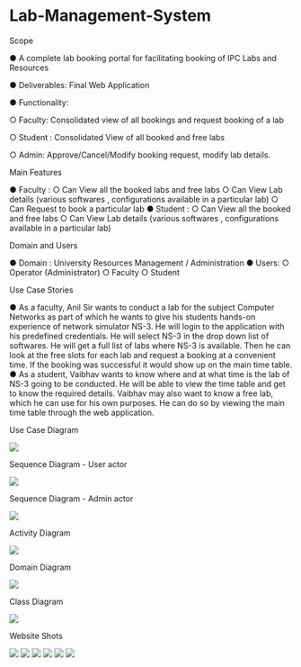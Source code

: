 # Lab-Management-System

Scope

● A complete lab booking portal for facilitating booking of IPC Labs and Resources

● Deliverables: Final Web Application

● Functionality:

  ○ Faculty: Consolidated view of all bookings and request booking of a lab
  
  ○ Student : Consolidated View of all booked and free labs
  
  ○ Admin: Approve/Cancel/Modify booking request, modify lab details.
  

Main Features

● Faculty :
  ○ Can View all the booked labs and free labs
  ○ Can View Lab details (various softwares , configurations available in a
    particular lab)
  ○ Can Request to book a particular lab
● Student :
  ○ Can View all the booked and free labs
  ○ Can View Lab details (various softwares , configurations available in a
    particular lab)


Domain and Users

● Domain : University Resources Management / Administration
● Users:
  ○ Operator (Administrator)
  ○ Faculty
  ○ Student


Use Case Stories

● As a faculty, Anil Sir wants to conduct a lab for the subject Computer Networks as part of
  which he wants to give his students hands-on experience of network simulator NS-3. He will
  login to the application with his predefined credentials. He will select NS-3 in the drop down
  list of softwares. He will get a full list of labs where NS-3 is available. Then he can look at the
  free slots for each lab and request a booking at a convenient time. If the booking was
  successful it would show up on the main time table.
● As a student, Vaibhav wants to know where and at what time is the lab of NS-3 going to be
  conducted. He will be able to view the time table and get to know the required details.
  Vaibhav may also want to know a free lab, which he can use for his own purposes. He can do
  so by viewing the main time table through the web application.


Use Case Diagram

![](./Images/use_case_diag.png)


Sequence Diagram - User actor

![](./Images/sequence_diag_prof.png)


Sequence Diagram - Admin actor

![](./Images/sequence_diag_admin.png)


Activity Diagram

![](./Images/activity_diag.png)


Domain Diagram

![](./Images/domain_diag.png)


Class Diagram

![](./Images/class_diag.png)



Website Shots

![](./Images/web1.png)
![](./Images/web2.png)
![](./Images/web3.png)
![](./Images/web4.png)
![](./Images/web5.png)
![](./Images/web6.png)
